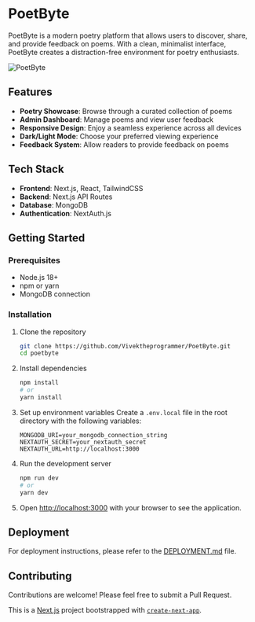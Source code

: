 # PoetByte

PoetByte is a modern poetry platform that allows users to discover, share, and provide feedback on poems. With a clean, minimalist interface, PoetByte creates a distraction-free environment for poetry enthusiasts.

![PoetByte](https://via.placeholder.com/800x400?text=PoetByte)

## Features

- **Poetry Showcase**: Browse through a curated collection of poems
- **Admin Dashboard**: Manage poems and view user feedback
- **Responsive Design**: Enjoy a seamless experience across all devices
- **Dark/Light Mode**: Choose your preferred viewing experience
- **Feedback System**: Allow readers to provide feedback on poems

## Tech Stack

- **Frontend**: Next.js, React, TailwindCSS
- **Backend**: Next.js API Routes
- **Database**: MongoDB
- **Authentication**: NextAuth.js

## Getting Started

### Prerequisites

- Node.js 18+ 
- npm or yarn
- MongoDB connection

### Installation

1. Clone the repository
   ```bash
   git clone https://github.com/Vivektheprogrammer/PoetByte.git
   cd poetbyte
   ```

2. Install dependencies
   ```bash
   npm install
   # or
   yarn install
   ```

3. Set up environment variables
   Create a `.env.local` file in the root directory with the following variables:
   ```
   MONGODB_URI=your_mongodb_connection_string
   NEXTAUTH_SECRET=your_nextauth_secret
   NEXTAUTH_URL=http://localhost:3000
   ```

4. Run the development server
   ```bash
   npm run dev
   # or
   yarn dev
   ```

5. Open [http://localhost:3000](http://localhost:3000) with your browser to see the application.

## Deployment

For deployment instructions, please refer to the [DEPLOYMENT.md](./DEPLOYMENT.md) file.

## Contributing

Contributions are welcome! Please feel free to submit a Pull Request.


This is a [Next.js](https://nextjs.org) project bootstrapped with [`create-next-app`](https://nextjs.org/docs/app/api-reference/cli/create-next-app).
